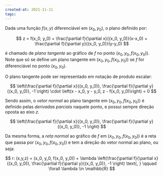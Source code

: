 ```yaml
---
created-at: 2021-11-11
tags:
---
```

Dada uma função $f(x,y)$ diferenciável em $(x_0, y_0)$, o plano definido por:

$$
z = f(x_0, y_0) + \frac{\partial f}{\partial x}{(x_0, y_0)}(x-x_0) + \frac{\partial f}{\partial y}{(x_0, y_0)}(y-y_0)
$$

é chamado de *plano tangente* ao gráfico de $f$ no ponto $(x_0, y_0, f(x_0, y_0))$. Note que só se define um plano tangente em $(x_0, y_0, f(x_0, y_0))$ se $f$ for diferenciável no ponto $(x_0, y_0)$.

O plano tangente pode ser representado em notação de produto escalar:

$$
\left(\frac{\partial f}{\partial x}{(x_0, y_0)}, \frac{\partial f}{\partial y}{(x_0, y_0)}, -1 \right) \cdot \left(x - x_0, y - y_0, z - f(x_0, y_0)\right) = 0
$$

Sendo assim, o *vetor normal* ao plano tangente em $(x_0, y_0, f(x_0, y_0))$ é definido pelas *derivadas parciais* naquele ponto, e possui sempre direção oposta ao eixo $z$.

$$
\left(\frac{\partial f}{\partial x}{(x_0, y_0)}, \frac{\partial f}{\partial y}{(x_0, y_0)}, -1 \right)
$$

Da mesma forma, a *reta normal* ao gráfico de $f$ em $(x_0, y_0, f(x_0, y_0))$ é  a reta que passa por $(x_0, y_0, f(x_0, y_0))$ e tem a direção do vetor normal ao plano, ou seja:

$$
r: (x,y,z) = (x_0, y_0, f(x_0, y_0)) + \lambda \left(\frac{\partial f}{\partial x}{(x_0, y_0)}, \frac{\partial f}{\partial y}{(x_0, y_0)}, -1 \right) \text{, } \qquad \forall \lambda \in \mathbb{R}
$$